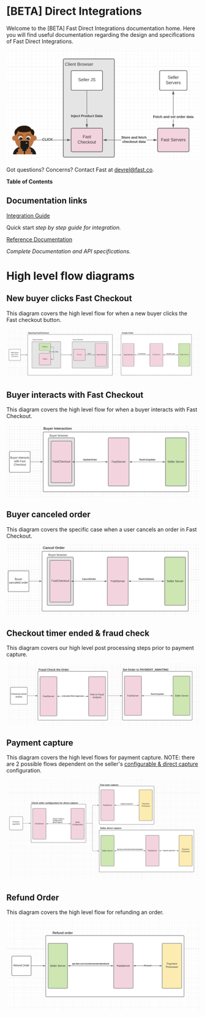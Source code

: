 # [BETA] Direct Integrations

Welcome to the [BETA] Fast Direct Integrations documentation home. Here you will find useful documentation regarding the design and specifications of Fast Direct Integrations.

[![Interacting with Fast Checkout](images/intro.png)](images/intro.png)

Got questions? Concerns? Contact Fast at devrel@fast.co. 

**Table of Contents**

## Documentation links

[Integration Guide](https://www.notion.so/Integration-Guide-9d70e72d1e6148409b3131851148508e)

Quick start *step by step guide for integration.*

[Reference Documentation](https://www.notion.so/Reference-Documentation-284fdf0295f2474db96c480c9250f8aa)

*Complete Documentation and API specifications.*

# High level flow diagrams

## New buyer clicks Fast Checkout

This diagram covers the high level flow for when a new buyer clicks the Fast checkout button.

[![New buyer clicks Fast Checkout](images/new-buyer-clicks.png)](images/new-buyer-clicks.png)

## Buyer interacts with Fast Checkout

This diagram covers the high level flow for when a buyer interacts with Fast Checkout.

[![Buyer interacts with Fast Checkout](images/buyer-interacts.png)](images/buyer-interacts.png)

## Buyer canceled order

This diagram covers the specific case when a user cancels an order in Fast Checkout.

[![Buyer canceled order](images/buyer-canceled.png)](images/buyer-canceled.png)

## Checkout timer ended & fraud check

This diagram covers our high level post processing steps prior to payment capture.

[![Checkout timer ended](images/checkout-timer-ended.png)](images/checkout-timer-ended.png)

## Payment capture

This diagram covers the high level flows for payment capture. NOTE: there are 2 possible flows dependent on the seller's [configurable & direct capture](https://www.notion.so/BETA-Order-Checkout-Reference-Documentation-a15e85229ae14a38a30901ca5419c21e) configuration.

[![Payment capture](images/process-payment.png)](images/process-payment.png)

## Refund Order

This diagram covers the high level flow for refunding an order.

[![Refund order](images/refund-order.png)](images/refund-order.png)